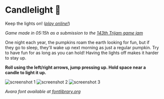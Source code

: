 # Candlelight 🎃
Keep the lights on! (*[play online!](https://pbcarrara.itch.io/candlelight)*)

*Game made in 05:15h as a submission to the [143th Trijam game jam](https://itch.io/jam/trijam-143)*

One night each year, the pumpkins roam the earth looking for fun, but if they go to sleep, they'll wake up next morning as just a regular pumpkin.
Try to have fun for as long as you can hold! Having the lights off makes it harder to stay up.

**Roll using the left/right arrows, jump pressing up. Hold space near a candle to light it  up.**

![screenshot 1](https://img.itch.zone/aW1hZ2UvMTI1ODY1OS83MzM0NzE5LnBuZw==/original/2gRKRH.png)
![screenshot 2](https://img.itch.zone/aW1hZ2UvMTI1ODY1OS83MzM0NzIwLnBuZw==/original/%2BZHS3j.png)
![screenshot 3](https://img.itch.zone/aW1hZ2UvMTI1ODY1OS83MzM0NzE4LnBuZw==/original/PnHZTr.png)

*Avara font available at [fontlibrary.org](https://fontlibrary.org/en/font/avara)*

